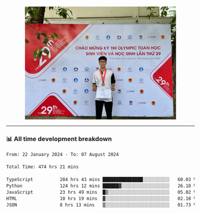 <p align="center"><img src="asset/header.jpg" width="80%"/></p>

---
<!-- 
<details>
  <summary>📃 My Resume</summary>

### Education

- 📖 **Information Technology**\
📆 10/2021 - present\
📍 **Thang Long University** - Hoang Mai, Hanoi, Vietnam -->

<!-- ### Experience
- 👨‍💻 **Full Stack Web Intern**\
📆 09/2022 - 12/2023\
📍 **TECH 5S** -  Luu Huu Phuong, Phuong My Dinh I, Nam Tu Liem, Hanoi.


- 👨‍💻 **Full Stack Web Fresher**\
📆 1/2022 - 05/2023\
📍 **TECH 5S** -  Luu Huu Phuong, Phuong My Dinh I, Nam Tu Liem, Hanoi.

- 👨‍💻 **Frontend Web Fresher**\
📆 11/2023 - present\
📍 **White Neuron** -  Mau Luong, Ha Dong, Hanoi, Vietnam
</details> -->

### 📊 All time development breakdown

<!--START_SECTION:waka-->

```txt
From: 22 January 2024 - To: 07 August 2024

Total Time: 474 hrs 21 mins

TypeScript          284 hrs 43 mins ███████████████░░░░░░░░░░   60.03 %
Python              124 hrs 12 mins ██████▓░░░░░░░░░░░░░░░░░░   26.18 %
JavaScript          23 hrs 49 mins  █▒░░░░░░░░░░░░░░░░░░░░░░░   05.02 %
HTML                10 hrs 19 mins  ▓░░░░░░░░░░░░░░░░░░░░░░░░   02.18 %
JSON                8 hrs 13 mins   ▒░░░░░░░░░░░░░░░░░░░░░░░░   01.73 %
```

<!--END_SECTION:waka-->
